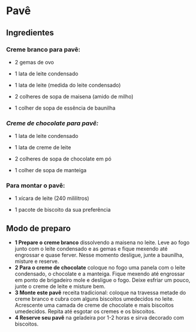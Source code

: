 # Pavê

## Ingredientes

### **Creme branco para pavê:**

-  2 gemas de ovo

-  1 lata de leite condensado

-  1 lata de leite (medida do leite condensado)

-  2 colheres de sopa de maisena (amido de milho)

-  1 colher de sopa de essência de baunilha

  ### ***Creme de chocolate para pavê:***

-  1 lata de leite condensado

-  1 lata de creme de leite

-  2 colheres de sopa de chocolate em pó

-  1 colher de sopa de manteiga

  ### **Para montar o pavê:**

-  1 xícara de leite (240 mililitros)

-  1 pacote de biscoito da sua preferência

## Modo de preparo

-  **1 Prepare o creme branco** dissolvendo a maisena no leite. Leve ao fogo junto com o leite condensado e as gemas e fique mexendo até engrossar e quase ferver. Nesse momento desligue, junte a baunilha, misture e reserve.
- **2 Para o creme de chocolate** coloque no fogo uma panela com o leite condensado, o chocolate e a manteiga. Fique mexendo até engrossar em ponto de brigadeiro mole e desligue o fogo. Deixe esfriar um pouco, junte o creme de leite e misture bem.
-  **3 Monte este pavê** receita tradicional: coloque na travessa metade do creme branco e cubra com alguns biscoitos umedecidos no leite. Acrescente uma camada de creme de chocolate e mais biscoitos umedecidos. Repita até esgotar os cremes e os biscoitos.
- **4 Reserve seu pavê** na geladeira por 1-2 horas e sirva decorado com biscoitos.